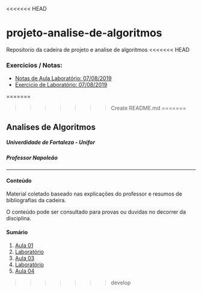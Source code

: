 <<<<<<< HEAD
# projeto-analise-de-algoritmos
Repositorio da cadeira de projeto e analise de algoritmos
<<<<<<< HEAD

### Exercicios / Notas: 
 - [Notas de Aula Laboratório: 07/08/2019](material/Aula_2/Explicacao.md)
 - [Exercicio de Laboratório: 07/08/2019](material/Exercicio1/exercicio.md)
  
=======
>>>>>>> Create README.md
=======
## Analises de Algoritmos
##### Univerdidade de Fortaleza - Unifor

##### Professor Napoleão

---

#### Conteúdo

Material coletado baseado nas explicações do professor e resumos de bibliografias da cadeira.

O conteúdo pode ser consultado para provas ou duvidas no decorrer da disciplina.

#### Sumário

1. [Aula 01](./material/Aula/07-08/Explicacao.md)
2. [Laboratório](./material/Laboratorio/AV1-lab01/exercicio.md)
3. [Aula 03](./material/Aula/12-08/Explicacao.md)
4. [Laboratório](./material/Laboratorio/AV1-lab02/exercicio2.md)
5. [Aula 04](./material/Aula/19-08/Explicacao.md)
>>>>>>> develop
